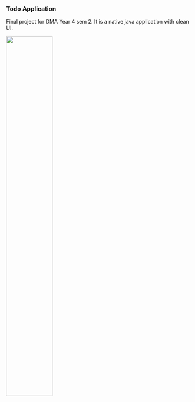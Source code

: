 ### Todo Application

Final project for DMA Year 4 sem 2. It is a native java application with clean UI.



<img src="ToDoApp.gif" width="50%" height="50%"/>
